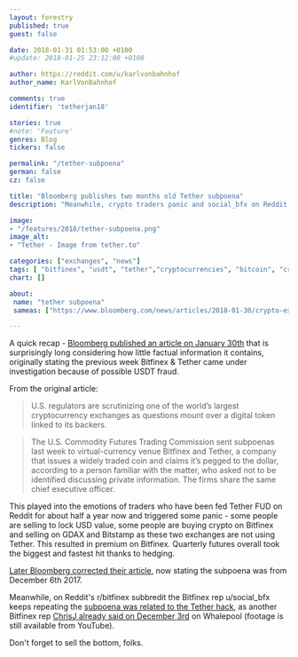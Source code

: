 ```yaml
---
layout: forestry
published: true
guest: false

date: 2018-01-31 01:53:00 +0100
#update: 2018-01-25 23:12:00 +0100

author: https://reddit.com/u/karlvonbahnhof
author_name: KarlVonBahnhof

comments: true
identifier: 'tetherjan18'

stories: true
#note: 'Feature'
genres: Blog
tickers: false

permalink: "/tether-subpoena"
german: false
cz: false

title: "Bloomberg publishes two months old Tether subpoena"
description: "Meanwhile, crypto traders panic and social_bfx on Reddit keeps posting the subpoena was related to the Tether hack."

image:
- "/features/2018/tether-subpoena.png"
image_alt:
- "Tether - Image from tether.to"

categories: ["exchanges", "news"]
tags: [ "bitfinex", "usdt", "tether","cryptocurrencies", "bitcoin", "cryptocurrency-trading", "fud"]
chart: []

about:
 name: "tether subpoena"
 sameas: ["https://www.bloomberg.com/news/articles/2018-01-30/crypto-exchange-bitfinex-tether-said-to-get-subpoenaed-by-cftc", "https://www.reddit.com/r/BitcoinMarkets/comments/7u2z1b/us_regulators_to_subpoena_crypto_exchange/"]

---
```


A quick recap - [Bloomberg published an article on January 30th](https://www.bloomberg.com/news/articles/2018-01-30/crypto-exchange-bitfinex-tether-said-to-get-subpoenaed-by-cftc) that is surprisingly long considering how little factual information it contains, originally stating the previous week Bitfinex & Tether came under investigation because of possible USDT fraud.

From the original article:

> U.S. regulators are scrutinizing one of the world’s largest cryptocurrency exchanges as questions mount over a digital token linked to its backers.

> The U.S. Commodity Futures Trading Commission sent subpoenas last week to virtual-currency venue Bitfinex and Tether, a company that issues a widely traded coin and claims it’s pegged to the dollar, according to a person familiar with the matter, who asked not to be identified discussing private information. The firms share the same chief executive officer.

This played into the emotions of traders who have been fed Tether FUD on Reddit for about half a year now and triggered some panic - some people are selling to lock USD value, some people are buying crypto on Bitfinex and selling on GDAX and Bitstamp as these two exchanges are not using Tether. This resulted in premium on Bitfinex. Quarterly futures overall took the biggest and fastest hit thanks to hedging.

[Later Bloomberg corrected their article](https://twitter.com/fintechfrank/status/958498250989989888), now stating the subpoena was from December 6th 2017.

Meanwhile, on Reddit's r/bitfinex subbredit the Bitfinex rep u/social_bfx keeps repeating the [subpoena was related to the Tether hack](https://www.reddit.com/r/bitfinex/comments/7u4p1i/do_you_think_bitfinex_is_in_danger/), as another Bitfinex rep [ChrisJ already said on December 3rd](/bitfinex-tether-transparency) on Whalepool (footage is still available from YouTube).

Don't forget to sell the bottom, folks.
